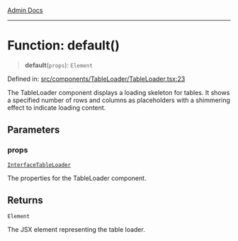 [Admin Docs](/)

***

# Function: default()

> **default**(`props`): `Element`

Defined in: [src/components/TableLoader/TableLoader.tsx:23](https://github.com/gautam-divyanshu/talawa-admin/blob/10f2081e01fc4f6c0767e35f8c4ed3f09fb1baac/src/components/TableLoader/TableLoader.tsx#L23)

The TableLoader component displays a loading skeleton for tables.
It shows a specified number of rows and columns as placeholders
with a shimmering effect to indicate loading content.

## Parameters

### props

[`InterfaceTableLoader`](../interfaces/InterfaceTableLoader.md)

The properties for the TableLoader component.

## Returns

`Element`

The JSX element representing the table loader.
